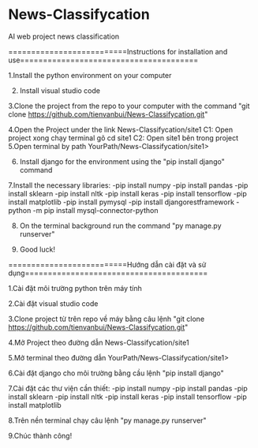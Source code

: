 # News-Classifycation
AI web project news classification


==========================Instructions for installation and use=======================================


1.Install the python environment on your computer


2. Install visual studio code


3.Clone the project from the repo to your computer with the command "git clone https://github.com/tienvanbui/News-Classifycation.git"


4.Open the Project under the link News-Classifycation/site1
C1: Open project xong chạy terminal gõ cd site1
C2: Open site1 bên trong project
5.Open terminal by path YourPath/News-Classifycation/site1>


6. Install django for the environment using the "pip install django" command


7.Install the necessary libraries:
-pip install numpy
-pip install pandas
-pip install sklearn
-pip install nltk
-pip install keras
-pip install tensorflow
-pip install matplotlib
-pip install pymysql
-pip install djangorestframework
-python -m pip install mysql-connector-python

8. On the terminal background run the command "py manage.py runserver"

9. Good luck!



==========================Hướng dẫn cài đặt và sử dụng========================================


1.Cài đặt môi trường python trên máy tính


2.Cài đặt visual studio code 


3.Clone project từ trên repo về máy bằng câu lệnh "git clone https://github.com/tienvanbui/News-Classifycation.git"


4.Mở Project theo đường dẫn News-Classifycation/site1


5.Mở terminal theo đường dẫn YourPath/News-Classifycation/site1>


6.Cài đặt django cho môi trường bằng cầu lệnh "pip install django"


7.Cài đặt các thư viện cần thiết:
-pip install numpy
-pip install pandas
-pip install sklearn
-pip install nltk
-pip install keras
-pip install tensorflow
-pip install matplotlib


8.Trên nền terminal chạy câu lệnh "py manage.py runserver"


9.Chúc thành công!
